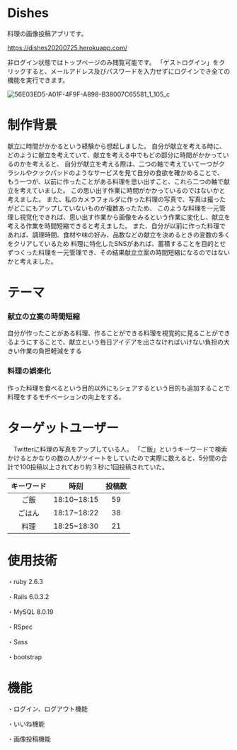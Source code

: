 # Dishes

料理の画像投稿アプリです。

https://dishes20200725.herokuapp.com/

非ログイン状態ではトップページのみ閲覧可能です。
「ゲストログイン」をクリックすると、メールアドレス及びパスワードを入力せずにログインでき全ての機能を実行できます。


![56E03ED5-A01F-4F9F-A898-B38007C65581_1_105_c](https://user-images.githubusercontent.com/62731115/89379569-f8281580-d730-11ea-84bb-ae3c7dbfdba0.jpeg)



# 制作背景

献立に時間がかかるという経験から想起しました。
自分が献立を考える時に、どのように献立を考えていて、献立を考える中でもどの部分に時間がかかっているのかを考えると、
自分が献立を考える際は、二つの軸で考えていて一つがクラシルやクックパッドのようなサービスを見て自分の食欲を確かめることで、
もう一つが、以前に作ったことがある料理を思い出すこと、これら二つの軸で献立を考えていました。
この思い出す作業に時間がかかっているのではないかと考えました。
また、私のカメラフォルダに作った料理の写真で、写真は撮ったがどこにもアップしていないものが複数あったため、
このような料理を一元管理し視覚化できれば、思い出す作業から画像をみるという作業に変化し、献立を考える作業を時間短縮できると考えました。
また、自分が以前に作った料理であれば、調理時間、食材や味の好み、品数などの献立を決めるときの変数の多くをクリアしているため
料理に特化したSNSがあれば、蓄積することを目的とせずつくった料理を一元管理でき、その結果献立立案の時間短縮になるのではないかと考えました。

# テーマ

### 献立の立案の時間短縮
自分が作ったことがある料理、作ることができる料理を視覚的に見ることができるようにすることで、献立という毎日アイデアを出さなければいけない負担の大きい作業の負担軽減をする

### 料理の娯楽化
作った料理を食べるという目的以外にもシェアするという目的も追加することで料理をするモチベーションの向上をする。


# ターゲットユーザー
　Twitterに料理の写真をアップしている人。
「ご飯」というキーワードで検索かけるとかなりの数の人がツイートをしていたので実際に数えると、5分間の合計で100投稿以上されており約３秒に1回投稿されていた。

| キーワード | 時刻 | 投稿数 |
:----:|:----: |:----: 
| ご飯 | 18:10~18:15 | 59 |
| ごはん | 18:17~18:22 | 38 |
| 料理 | 18:25~18:30 | 21 |




# 使用技術

・ruby 2.6.3

・Rails 6.0.3.2

・MySQL 8.0.19 

・RSpec

・Sass

・bootstrap

# 機能

・ログイン、ログアウト機能

・いいね機能

・画像投稿機能

